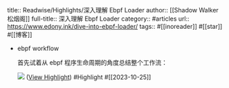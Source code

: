 title:: Readwise/Highlights/深入理解 Ebpf Loader
author:: [[Shadow Walker 松烟阁]]
full-title:: 深入理解 Ebpf Loader
category:: #articles
url:: https://www.edony.ink/dive-into-ebpf-loader/
tags:: #[[inoreader]] #[[star]] #[[博客]]

- ebpf workflow
  
  首先试着从 ebpf 程序生命周期的角度总结整个工作流：
  
  ![](https://www.edony.ink/content/images/2022/10/image-6.png) ([View Highlight](https://read.readwise.io/read/01hdkf7fw2z3awksgb34gtpz59)) #Highlight #[[2023-10-25]]